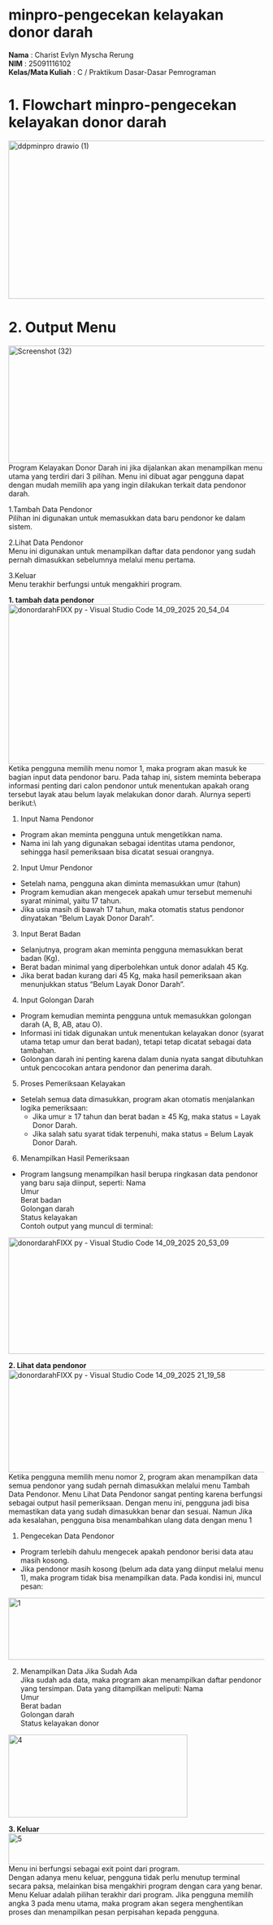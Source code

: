 # minpro-pengecekan kelayakan donor darah
**Nama** : Charist Evlyn Myscha Rerung  
**NIM**  : 25091116102  
**Kelas/Mata Kuliah** : C / Praktikum Dasar-Dasar Pemrograman  

# 1. Flowchart minpro-pengecekan kelayakan donor darah
<img width="1531" height="311" alt="ddpminpro drawio (1)" src="https://github.com/user-attachments/assets/cdc942e7-b423-4439-8d8b-e872a2da6dad" />

# 2. Output Menu
<img width="1920" height="231" alt="Screenshot (32)" src="https://github.com/user-attachments/assets/a9e9d7cb-0928-4df3-be69-db9f4672ffe1" />
Program Kelayakan Donor Darah ini jika dijalankan akan menampilkan menu utama yang terdiri dari 3 pilihan. Menu ini dibuat agar pengguna dapat dengan mudah memilih apa yang ingin dilakukan terkait data pendonor darah.

1.Tambah Data Pendonor\
Pilihan ini digunakan untuk memasukkan data baru pendonor ke dalam sistem.

2.Lihat Data Pendonor\
Menu ini digunakan untuk menampilkan daftar data pendonor yang sudah pernah dimasukkan sebelumnya melalui menu pertama\.

3.Keluar\
Menu terakhir berfungsi untuk mengakhiri program.

**1. tambah data pendonor**
<img width="1920" height="314" alt="donordarahFIXX py - Visual Studio Code 14_09_2025 20_54_04" src="https://github.com/user-attachments/assets/7eb065e0-88db-44f3-8c58-cb55b4375b0c" />
Ketika pengguna memilih menu nomor 1, maka program akan masuk ke bagian input data pendonor baru. Pada tahap ini, sistem meminta beberapa informasi penting dari calon pendonor untuk menentukan apakah orang tersebut layak atau belum layak melakukan donor darah. Alurnya seperti berikut:\

1. Input Nama Pendonor
 - Program akan meminta pengguna untuk mengetikkan nama.
 - Nama ini lah yang digunakan sebagai identitas utama pendonor, sehingga hasil pemeriksaan bisa dicatat sesuai orangnya.

2. Input Umur Pendonor
- Setelah nama, pengguna akan diminta memasukkan umur (tahun)
- Program kemudian akan mengecek apakah umur tersebut memenuhi syarat minimal, yaitu 17 tahun.
- Jika usia masih di bawah 17 tahun, maka otomatis status pendonor dinyatakan “Belum Layak Donor Darah”.

3. Input Berat Badan
- Selanjutnya, program akan meminta pengguna memasukkan berat badan (Kg).
- Berat badan minimal yang diperbolehkan untuk donor adalah 45 Kg.
- Jika berat badan kurang dari 45 Kg, maka hasil pemeriksaan akan menunjukkan status “Belum Layak Donor Darah”.

4. Input Golongan Darah
- Program kemudian meminta pengguna untuk memasukkan golongan darah (A, B, AB, atau O).
- Informasi ini tidak digunakan untuk menentukan kelayakan donor (syarat utama tetap umur dan berat badan), tetapi tetap dicatat sebagai data tambahan.
- Golongan darah ini penting karena dalam dunia nyata sangat dibutuhkan untuk pencocokan antara pendonor dan penerima darah.

5. Proses Pemeriksaan Kelayakan
- Setelah semua data dimasukkan, program akan otomatis menjalankan logika pemeriksaan:
   - Jika umur ≥ 17 tahun dan berat badan ≥ 45 Kg, maka status = Layak Donor Darah.
   - Jika salah satu syarat tidak terpenuhi, maka status = Belum Layak Donor Darah.
 
6. Menampilkan Hasil Pemeriksaan
- Program langsung menampilkan hasil berupa ringkasan data pendonor yang baru saja diinput, seperti:
 Nama\
 Umur\
 Berat badan\
 Golongan darah\
 Status kelayakan\
 Contoh output yang muncul di terminal:
<img width="1920" height="229" alt="donordarahFIXX py - Visual Studio Code 14_09_2025 20_53_09" src="https://github.com/user-attachments/assets/75610c08-41b3-422d-83d3-647864d60c82" />

**2. Lihat data pendonor**
<img width="1920" height="202" alt="donordarahFIXX py - Visual Studio Code 14_09_2025 21_19_58" src="https://github.com/user-attachments/assets/3f5ad3e0-1534-42f9-a027-64b63eeefcee" />
Ketika pengguna memilih menu nomor 2, program akan menampilkan data semua pendonor yang sudah pernah dimasukkan melalui menu Tambah Data Pendonor. Menu Lihat Data Pendonor sangat penting karena berfungsi sebagai output hasil pemeriksaan. Dengan menu ini, pengguna jadi bisa memastikan data yang sudah dimasukkan benar dan sesuai. Namun Jika ada kesalahan, pengguna bisa menambahkan ulang data dengan menu 1

1. Pengecekan Data Pendonor
- Program terlebih dahulu mengecek apakah pendonor berisi data atau masih kosong.
- Jika pendonor masih kosong (belum ada data yang diinput melalui menu 1), maka program tidak bisa menampilkan data.
Pada kondisi ini, muncul pesan:
<img width="786" height="122" alt="1" src="https://github.com/user-attachments/assets/9a345162-036b-4515-a50f-198a695cda13" />

2. Menampilkan Data Jika Sudah Ada\
Jika sudah ada data, maka program akan menampilkan daftar pendonor yang tersimpan.
Data yang ditampilkan meliputi:
Nama\
Umur\
Berat badan\
Golongan darah\
Status kelayakan donor
<img width="352" height="163" alt="4" src="https://github.com/user-attachments/assets/a7babda6-19b3-40ab-bd93-b1e3bffca46a" />

**3. Keluar**\
<img width="812" height="61" alt="5" src="https://github.com/user-attachments/assets/f4ce6539-f52c-42b8-a8b5-2820d7972922" />\
Menu ini berfungsi sebagai exit point dari program.\
Dengan adanya menu keluar, pengguna tidak perlu menutup terminal secara paksa, melainkan bisa mengakhiri program dengan cara yang benar.
Menu Keluar adalah pilihan terakhir dari program. Jika pengguna memilih angka 3 pada menu utama, maka program akan segera menghentikan proses dan menampilkan pesan perpisahan kepada pengguna.


